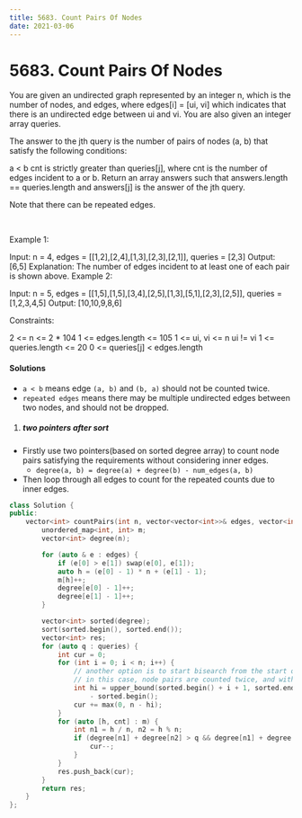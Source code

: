 ```yaml
---
title: 5683. Count Pairs Of Nodes
date: 2021-03-06
---
```


# 5683. Count Pairs Of Nodes

You are given an undirected graph represented by an integer n, which is the number of nodes, and edges, where edges[i] = [ui, vi] which indicates that there is an undirected edge between ui and vi. You are also given an integer array queries.

The answer to the jth query is the number of pairs of nodes (a, b) that satisfy the following conditions:

a < b
cnt is strictly greater than queries[j], where cnt is the number of edges incident to a or b.
Return an array answers such that answers.length == queries.length and answers[j] is the answer of the jth query.

Note that there can be repeated edges.

 

Example 1:


Input: n = 4, edges = [[1,2],[2,4],[1,3],[2,3],[2,1]], queries = [2,3]
Output: [6,5]
Explanation: The number of edges incident to at least one of each pair is shown above.
Example 2:

Input: n = 5, edges = [[1,5],[1,5],[3,4],[2,5],[1,3],[5,1],[2,3],[2,5]], queries = [1,2,3,4,5]
Output: [10,10,9,8,6]
 

Constraints:

2 <= n <= 2 * 104
1 <= edges.length <= 105
1 <= ui, vi <= n
ui != vi
1 <= queries.length <= 20
0 <= queries[j] < edges.length

#### Solutions

- `a < b` means edge `(a, b)` and `(b, a)` should not be counted twice.
- `repeated edges` means there may be multiple undirected edges between two nodes, and should not be dropped.

1. ##### two pointers after sort

- Firstly use two pointers(based on sorted degree array) to count node pairs satisfying the requirements without considering inner edges.
    - `degree(a, b) = degree(a) + degree(b) - num_edges(a, b)`
- Then loop through all edges to count for the repeated counts due to inner edges.

```c++
class Solution {
public:
    vector<int> countPairs(int n, vector<vector<int>>& edges, vector<int>& queries) {
        unordered_map<int, int> m;
        vector<int> degree(n);

        for (auto & e : edges) {
            if (e[0] > e[1]) swap(e[0], e[1]);
            auto h = (e[0] - 1) * n + (e[1] - 1);
            m[h]++;
            degree[e[0] - 1]++;
            degree[e[1] - 1]++;
        }

        vector<int> sorted(degree);
        sort(sorted.begin(), sorted.end());
        vector<int> res;
        for (auto q : queries) {
            int cur = 0;
            for (int i = 0; i < n; i++) {
                // another option is to start bisearch from the start of the array,
                // in this case, node pairs are counted twice, and with plus one(self pair).
                int hi = upper_bound(sorted.begin() + i + 1, sorted.end(), q - sorted[i]) 
                    - sorted.begin();
                cur += max(0, n - hi);
            }
            for (auto [h, cnt] : m) {
                int n1 = h / n, n2 = h % n;
                if (degree[n1] + degree[n2] > q && degree[n1] + degree[n2] - cnt <= q) {
                    cur--;
                }
            }
            res.push_back(cur);
        }
        return res;
    }
};
```